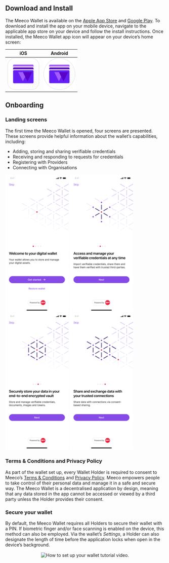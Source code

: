 ## Download and Install

The Meeco Wallet is available on the [Apple App Store](https://apps.apple.com/au/app/meeco-wallet/id1570355469) and [Google Play](https://play.google.com/store/apps/details?id=me.meeco.wallet&hl=en_AU&gl=US). To download and install the app on your mobile device, navigate to the applicable app store on your device and follow the install instructions. Once installed, the Meeco Wallet app icon will appear on your device’s home screen:

| iOS  | Android |
| ------------- | ------------- |
| <img src="/.gitbook/assets/Wallet_icon_iOS.png" alt="Wallet_icon_iOS" width="100"/>  | <img src="/.gitbook/assets/Wallet_icon_android.png" alt="Wallet_icon_android" width="100"/>  |

## Onboarding

### Landing screens

The first time the Meeco Wallet is opened, four screens are presented. These screens provide helpful information about the wallet’s capabilities, including:
- Adding, storing and sharing verifiable credentials
- Receiving and responding to requests for credentials
- Registering with Providers
- Connecting with Organisations

<img src="/.gitbook/assets/wallet_onboarding_screen_01.png" alt="wallet_onboarding_screen_01" width="200"/>    <img src="/.gitbook/assets/wallet_onboarding_screen_02.png" alt="wallet_onboarding_screen_02" width="200"/>    <img src="/.gitbook/assets/wallet_onboarding_screen_03.png" alt="wallet_onboarding_screen_03" width="200"/>    <img src="/.gitbook/assets/wallet_onboarding_screen_04.png" alt="wallet_onboarding_screen_04" width="200"/>

### Terms & Conditions and Privacy Policy

As part of the wallet set up, every Wallet Holder is required to consent to Meeco’s [Terms & Conditions](https://www.meeco.me/terms) and [Privacy Policy](https://www.meeco.me/privacy). Meeco empowers people to take control of their personal data and manage it in a safe and secure way. The Meeco Wallet is a decentralised application by design, meaning that any data stored in the app cannot be accessed or viewed by a third party unless the Holder provides their consent.

### Secure your wallet

By default, the Meeco Wallet requires all Holders to secure their wallet with a PIN. If biometric finger and/or face scanning is enabled on the device, this method can also be employed. Via the wallet’s _Settings_, a Holder can also designate the length of time before the application locks when open in the device’s background.

<p align="center">
<img align="center" src="/.gitbook/assets/WH_00_Wallet_set_up.gif" alt="How to set up your wallet tutorial video." width="80%">
</p>
